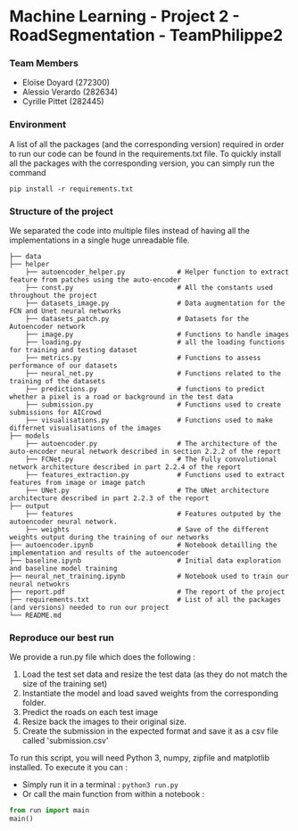 # Machine Learning - Project 2 - RoadSegmentation - TeamPhilippe2

### Team Members
- Eloïse Doyard (272300)
- Alessio Verardo (282634)
- Cyrille Pittet (282445)


### Environment 
A list of all the packages (and the corresponding version) required in order to run our code can be found in the requirements.txt file. 
To quickly install all the packages with the corresponding version, you can simply run the command 
```
pip install -r requirements.txt
```
### Structure of the project
We separated the code into multiple files instead of having all the implementations in a single huge unreadable file.
```
├── data
├── helper
    ├── autoencoder_helper.py             # Helper function to extract feature from patches using the auto-encoder
    ├── const.py                          # All the constants used throughout the project
    ├── datasets_image.py                 # Data augmentation for the FCN and Unet neural networks
    ├── datasets_patch.py                 # Datasets for the Autoencoder network
    ├── image.py                          # Functions to handle images
    ├── loading.py                        # all the loading functions for training and testing dataset
    ├── metrics.py                        # Functions to assess performance of our datasets
    ├── neural_net.py                     # Functions related to the training of the datasets
    ├── predictions.py                    # functions to predict whether a pixel is a road or background in the test data
    ├── submission.py                     # Functions used to create submissions for AICrowd
    ├── visualisations.py                 # Functions used to make differnet visualisations of the images
├── models
    ├── autoencoder.py                    # The architecture of the auto-encoder neural network described in section 2.2.2 of the report
    ├── FCNet.py                          # The Fully convolutional network architecture described in part 2.2.4 of the report
    ├── features_extraction.py            # Functions used to extract features from image or image patch
    ├── UNet.py                           # The UNet architecture architecture described in part 2.2.3 of the report
├── output
    ├── features                          # Features outputed by the autoencoder neural network. 
    ├── weights                           # Save of the different weights output during the training of our networks
├── autoencoder.ipynb                     # Notebook detailling the implementation and results of the autoencoder
├── baseline.ipynb                        # Initial data exploration and baseline model training
├── neural_net_training.ipynb             # Notebook used to train our neural netwokrs
├── report.pdf                            # The report of the project
├── requirements.txt                      # List of all the packages (and versions) needed to run our project
└── README.md
```

### Reproduce our best run
We provide a run.py file which does the following :
1. Load the test set data and resize the test data (as they do not match the size of the training set)
2. Instantiate the model and load saved weights from the corresponding folder.
3. Predict the roads on each test image
4. Resize back the images to their original size.
5. Create the submission in the expected format and save it as a csv file called 'submission.csv'

To run this script, you will need Python 3, numpy, zipfile and matplotlib installed. To execute it you can :
- Simply run it in a terminal : ```python3 run.py```
- Or call the main function from within a notebook : 
```python
from run import main
main()
```
